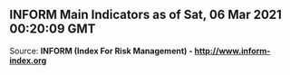 ## INFORM Main Indicators as of Sat, 06 Mar 2021 00:20:09 GMT

Source: **INFORM (Index For Risk Management) - http://www.inform-index.org**